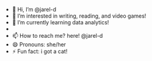 - 👋 Hi, I’m @jarel-d
- 👀 I’m interested in writing, reading, and video games!
- 🌱 I’m currently learning data analytics!
- 
- 📫 How to reach me? here! @jarel-d
- 😄 Pronouns: she/her
- ⚡ Fun fact: i got a cat!

<!---
jarel-d/jarel-d is a ✨ special ✨ repository because its `README.md` (this file) appears on your GitHub profile.
You can click the Preview link to take a look at your changes.
--->
